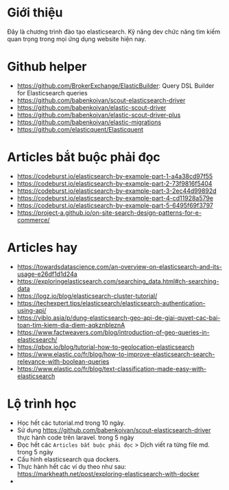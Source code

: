# Giới thiệu
Đây là chương trình đào tạo elasticsearch. Kỹ năng dev chức năng tìm kiếm quan trọng trong mọi ứng dụng website hiện nay.

# Github helper
- https://github.com/BrokerExchange/ElasticBuilder: Query DSL Builder for Elasticsearch queries
- https://github.com/babenkoivan/scout-elasticsearch-driver
- https://github.com/babenkoivan/elastic-scout-driver
- https://github.com/babenkoivan/elastic-scout-driver-plus
- https://github.com/babenkoivan/elastic-migrations
- https://github.com/elasticquent/Elasticquent 

# Articles bắt buộc phải đọc
- https://codeburst.io/elasticsearch-by-example-part-1-a4a38cd97f55
- https://codeburst.io/elasticsearch-by-example-part-2-73f9816f5404
- https://codeburst.io/elasticsearch-by-example-part-3-2ec44d99892d
- https://codeburst.io/elasticsearch-by-example-part-4-cd11928a579e
- https://codeburst.io/elasticsearch-by-example-part-5-6495f69f3797
- https://project-a.github.io/on-site-search-design-patterns-for-e-commerce/

# Articles hay
- https://towardsdatascience.com/an-overview-on-elasticsearch-and-its-usage-e26df1d1d24a
- https://exploringelasticsearch.com/searching_data.html#ch-searching-data
- https://logz.io/blog/elasticsearch-cluster-tutorial/
- https://techexpert.tips/elasticsearch/elasticsearch-authentication-using-api/
- https://viblo.asia/p/dung-elasticsearch-geo-api-de-giai-quyet-cac-bai-toan-tim-kiem-dia-diem-aqkznbleznA
- https://www.factweavers.com/blog/introduction-of-geo-queries-in-elasticsearch/
- https://qbox.io/blog/tutorial-how-to-geolocation-elasticsearch
- https://www.elastic.co/fr/blog/how-to-improve-elasticsearch-search-relevance-with-boolean-queries
- https://www.elastic.co/fr/blog/text-classification-made-easy-with-elasticsearch

# Lộ trình học
- Học hết các tutorial.md trong 10 ngày.
- Sử dụng https://github.com/babenkoivan/scout-elasticsearch-driver thực hành code trên laravel. trong 5 ngày
- Đọc hết các `Articles bắt buộc phải đọc` > Dịch viết ra từng file md. trong 5 ngày
- Cấu hình elasticsearch qua dockers.
- Thực hành hết các ví dụ theo như sau: https://markheath.net/post/exploring-elasticsearch-with-docker
- 